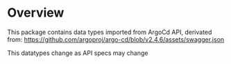 # Overview


This package contains data types imported from ArgoCd API, derivated from: https://github.com/argoproj/argo-cd/blob/v2.4.6/assets/swagger.json


This datatypes change as API specs may change
